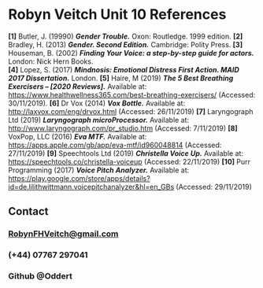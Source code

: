 # Robyn Veitch Unit 10 References

**[1]** Butler, J. (19990) **_Gender Trouble._** Oxon: Routledge. 1999 edition.
**[2]** Bradley, H. (2013) **_Gender. Second Edition._** Cambridge: Polity Press.
**[3]** Houseman, B. (2002) **_Finding Your Voice: a step-by-step guide for actors._** London: Nick Hern Books.  
**[4]** Lopez, S. (2017) **_Mindnosis: Emotional Distress First Action. MAID 2017 Dissertation._** London.
**[5]** Haire, M (2019) **_The 5 Best Breathing Exercisers – [2020 Reviews]._** Available at: https://www.healthwellness365.com/best-breathing-exercisers/ (Accessed: 30/11/2019).
**[6]** Dr Vox (2014) **_Vox Bottle._** Available at: http://laxvox.com/eng/drvox.html (Accessed: 26/11/2019)
**[7]** Laryngograph Ltd (2019) **_Laryngograph microProcessor._** Available at: http://www.laryngograph.com/pr_studio.htm (Accessed: 7/11/2019)
**[8]** VoxPop, LLC (2016) **_Eva MTF._** Available at: https://apps.apple.com/gb/app/eva-mtf/id960048814 (Accessed: 27/11/2019)
**[9]** Speechtools Ltd (2019) **_Christella Voice Up._** Available at: https://speechtools.co/christella-voiceup (Accessed: 22/11/2019)
**[10]** Purr Programming (2017) **_Voice Pitch Analyzer._** Available at: https://play.google.com/store/apps/details?id=de.lilithwittmann.voicepitchanalyzer&hl=en_GBs (Accessed: 29/11/2019)

## Contact
### RobynFHVeitch@gmail.com
### (+44) 07767 297041
### Github @Oddert
